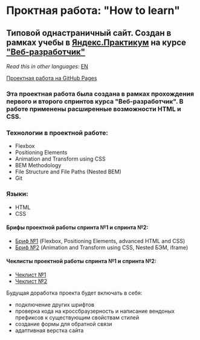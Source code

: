 # Проктная работа: "How to learn"

## Типовой однастраничный сайт. Создан в рамках учебы в [Яндекс.Практикум](https://praktikum.yandex.ru/) на курсе ["Веб-разработчик"](https://praktikum.yandex.ru/web/)

*Read this in other languages:* [EN](https://github.com/MelnikovAleksei/how-to-learn/blob/master/README.EN.md) 

[Проектная работа на GitHub Pages](https://melnikovaleksei.github.io/how-to-learn/index) 

### Эта проектная работа была создана в рамках прохождения первого и второго спринтов курса "Веб-разработчик". В работе применены расширенные возможности HTML и CSS. 

### Технологии в проектной работе: 
* Flexbox 
* Positioning Elements 
* Animation and Transform using CSS 
* BEM Methodology 
* File Structure and File Paths (Nested BEM) 
* Git 

### Языки: 
* HTML 
* CSS 

#### Брифы проектной работы спринта №1 и спринта №2:
* [Бриф №1](https://drive.google.com/file/d/1MVQEdu_WO0-7kq4744u1FAOQgbXyNDcG/view?usp=sharing) (Flexbox, Positioning Elements, advanced HTML and CSS) 
* [Бриф №2](https://drive.google.com/file/d/1L2bPH90ytovXdCCHCjMDXTp6iuPrTq3X/view?usp=sharing) (Animation and Transform using CSS, Nested БЭМ, iframe) 

#### Чеклисты проектной работы спринта №1 и спринта №2:
* [Чеклист №1](https://code.s3.yandex.net/web-developer/checklists/new-program/checklist-1/index.html) 
* [Чеклист №2](https://code.s3.yandex.net/web-developer/checklists/new-program/checklist-2/index.html) 

Будущая доработка проекта будет включать в себя:
* подключение других шрифтов 
* проверка кода на кроссбраузерность и написание вендоных префиксов к существующим свойствам стилей
* создание формы для обратной связи
* адаптивная верстка сайта
